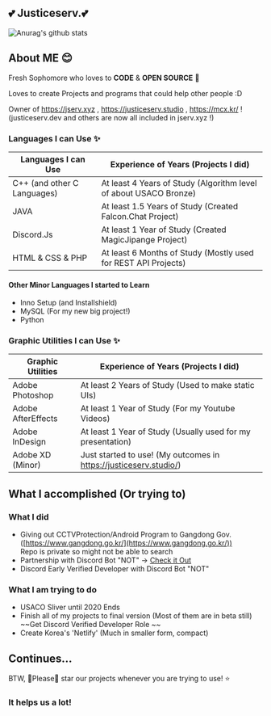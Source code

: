 ## :two_hearts: Justiceserv.:two_hearts:

![Anurag's github stats](https://github-readme-stats.vercel.app/api?username=anuraghazra&show_icons=true&count_private=true)

## About ME :blush:

Fresh Sophomore who loves to **CODE** & **OPEN SOURCE** :sparkling_heart:

Loves to create Projects and programs that could help other people :D 

Owner of https://jserv.xyz , https://justiceserv.studio , https://mcx.kr/ ! (justiceserv.dev and others are now all included in jserv.xyz !)

### Languages I can Use  :sparkles:

|Languages I can Use| Experience of Years (Projects I did) | 
|--|--|
|C++ (and other C Languages) | At least 4 Years of Study (Algorithm level of about USACO Bronze) |
|JAVA  | At least 1.5 Years of Study (Created Falcon.Chat Project) |
|Discord.Js  | At least 1 Year of Study (Created MagicJipange Project) |
| HTML & CSS & PHP | At least 6 Months of Study (Mostly used for REST API Projects) |

#### Other Minor Languages I started to Learn

- Inno Setup (and Installshield)
- MySQL (For my new big project!)
- Python 

### Graphic Utilities I can Use  :sparkles:

|Graphic Utilities| Experience of Years (Projects I did) | 
|--|--|
| Adobe Photoshop | At least 2 Years of Study (Used to make static UIs) |
| Adobe AfterEffects| At least 1 Year of Study (For my Youtube Videos) |
| Adobe InDesign | At least 1 Year of Study (Usually used for my presentation) |
| Adobe XD (Minor) | Just started to use! (My outcomes in https://justiceserv.studio/) |


## What I accomplished (Or trying to)

### What I did
- Giving out CCTVProtection/Android Program to Gangdong Gov. ([https://www.gangdong.go.kr/](https://www.gangdong.go.kr/))     
  Repo is private so might not be able to search 
- Partnership with Discord Bot "NOT" -> [Check it Out](https://discord.com/oauth2/authorize?client_id=634059474012995594&permissions=519248&scope=bot)
- Discord Early Verified Developer with Discord Bot "NOT" 

### What I am trying to do 
- USACO Sliver until 2020 Ends 
- Finish all of my projects to final version (Most of them are in beta still) 
~~Get Discord Verified Developer Role ~~
- Create Korea's 'Netlify' (Much in smaller form, compact) 

## Continues...

BTW, :pray:Please:pray: star our projects whenever you are trying to use! :star:

### It helps us a lot! 
